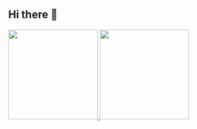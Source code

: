 ## Hi there 👋

<div>
<a href="https://github.com/wesleygomesc6">
<img loading="lazy" height="180em" src="https://github-readme-stats.vercel.app/api/top-langs/?username=wesleygomesc6&layout=compact&langs_count=7&theme=tokyonight"/>
<img loading="lazy" height="180em" src="https://github-readme-stats.vercel.app/api?username=wesleygomesc6&show_icons=true&theme=tokyonight&include_all_commits=true&count_private=true"/>
</div>

<!--
**wesleygomesc6/wesleygomesc6** is a ✨ _special_ ✨ repository because its `README.md` (this file) appears on your GitHub profile.

Here are some ideas to get you started:

- 🔭 I’m currently working on ...
- 🌱 I’m currently learning ...
- 👯 I’m looking to collaborate on ...
- 🤔 I’m looking for help with ...
- 💬 Ask me about ...
- 📫 How to reach me: ...
- 😄 Pronouns: ...
- ⚡ Fun fact: ...
-->
